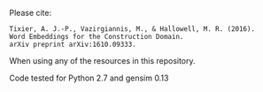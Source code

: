 Please cite:

```
Tixier, A. J.-P., Vazirgiannis, M., & Hallowell, M. R. (2016). 
Word Embeddings for the Construction Domain. 
arXiv preprint arXiv:1610.09333.
```

When using any of the resources in this repository.

Code tested for Python 2.7 and gensim 0.13



